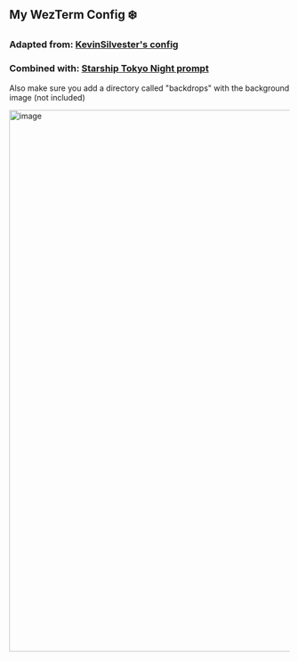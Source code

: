 <h2>My WezTerm Config ❄️</h2>

<h3>Adapted from: <a href="https://github.com/KevinSilvester/wezterm-config">KevinSilvester's config</a></h3>
<h3>Combined with: <a href="https://starship.rs/presets/tokyo-night">Starship Tokyo Night prompt</a></h3>

Also make sure you add a directory called "backdrops" with the background image (not included)

<img width="974" alt="image" src="https://github.com/user-attachments/assets/cb2cd764-f027-4087-a67c-d11d66595ab2" />
